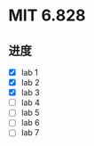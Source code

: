 # MIT 6.828

## 进度

- [x] lab 1
- [x] lab 2
- [x] lab 3
- [ ] lab 4
- [ ] lab 5
- [ ] lab 6
- [ ] lab 7
